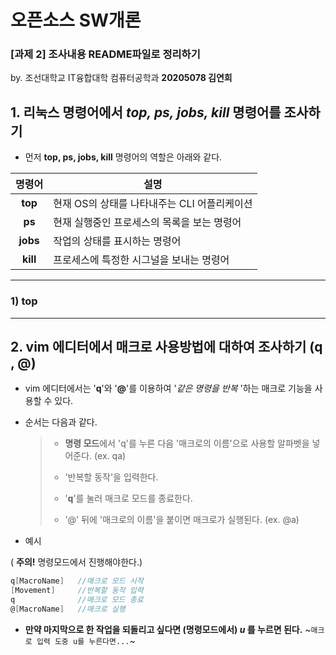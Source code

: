 # 오픈소스 SW개론

### [과제 2] 조사내용 README파일로 정리하기
  by. 조선대학교 IT융합대학 컴퓨터공학과 __20205078 김연희__


## 1. 리눅스 명령어에서 _top, ps, jobs, kill_ 명령어를 조사하기
+ 먼저 **top, ps, jobs, kill** 명령어의 역할은 아래와 같다.

|**명령어**|**설명**|
|:---:|---|
|__top__|현재 OS의 상태를 나타내주는 CLI 어플리케이션|
|__ps__|현재 실행중인 프로세스의 목록을 보는 명령어|
|__jobs__|작업의 상태를 표시하는 명령어|
|__kill__|프로세스에 특정한 시그널을 보내는 명령어|

--------------------------------------------------------------------------------------------------------
### 1) top
--------------------------------------------------------------------------------------------------------
## 2. vim 에디터에서 매크로 사용방법에 대하여 조사하기 (q , @)
+ vim 에디터에서는 '**q**'와 '**@**'를 이용하여 '*같은 명령을 반복* '하는 매크로 기능을 사용할 수 있다.
+ 순서는 다음과 같다.

  >- **명령 모드**에서 'q'를 누른 다음 '매크로의 이름'으로 사용할 알파벳을 넣어준다. (ex. qa)
  > 
  >- '반복할 동작'을 입력한다.
  > 
  >- '**q**'를 눌러 매크로 모드를 종료한다.
  > 
  >- '@' 뒤에 '매크로의 이름'을 붙이면 매크로가 실행된다. (ex. @a)

+ 예시

( **주의!** 명령모드에서 진행해야한다.)
  ```c
  q[MacroName]   //매크로 모드 시작
  [Movement]     //반복할 동작 입력
  q              //매크로 모드 종료
  @[MacroName]   //매크로 실행
  ```

+ **만약 마지막으로 한 작업을 되돌리고 싶다면 (명령모드에서)  *u* 를 누르면 된다.** ~`매크로 입력 도중 u를 누른다면...`~
   
